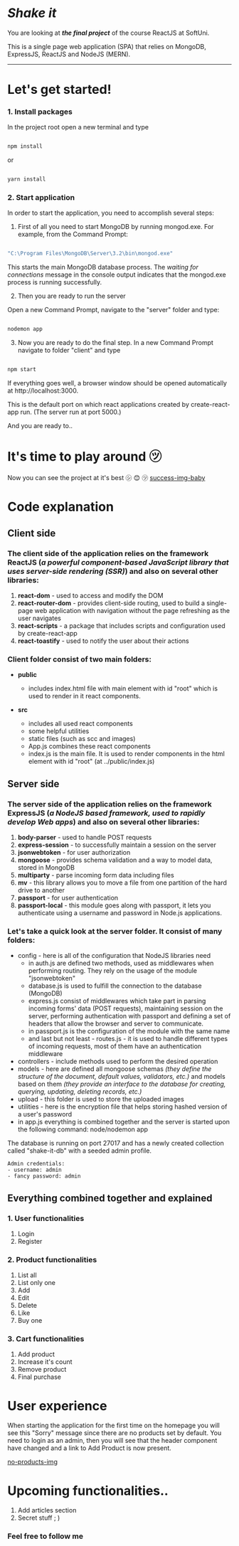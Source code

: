 # *Shake it*

You are looking at ***the final project*** of the course ReactJS at SoftUni.

This is a single page web application (SPA) that relies on MongoDB, ExpressJS, ReactJS and NodeJS (MERN).
___
     
# Let's get started! 

### 1. Install packages

In the project root open a new terminal and type  

```bash

npm install

```  
or 
```bash

yarn install

```

### 2. Start application

In order to start the application, you need to accomplish several steps: 

1. First of all you need to start MongoDB by running mongod.exe. For example, from the Command Prompt:
```bash

"C:\Program Files\MongoDB\Server\3.2\bin\mongod.exe"

``` 
This starts the main MongoDB database process. The *waiting for connections* message in the console output indicates that the mongod.exe process is running successfully. 

2. Then you are ready to run the server 

Open a new Command Prompt, navigate to the "server" folder and type:
  ```bash

nodemon app

```

3. Now you are ready to do the final step. In a new Command Prompt navigate to folder "client" and type
 ```bash

npm start

``` 

If everything goes well, a browser window should be opened automatically at http://localhost:3000.

This is the default port on which react applications created by create-react-app run.
(The server run at port 5000.)

And you are ready to.. 

# It's time to play around ㋡

Now you can see the project at it's best ㋛ 😊 ㋡
[success-img-baby](./yes-very-yes-baby.png)
 

# Code explanation
 
## Client side

### The client side of the application relies on the framework ReactJS (*a powerful component-based JavaScript library that uses server-side rendering (SSR)*) and also on several other libraries: 
1. **react-dom** - used to access and modify the DOM
2. **react-router-dom** - provides client-side routing, used to build a single-page web application with navigation without the page refreshing as the user navigates
3. **react-scripts** - a package that includes scripts and configuration used by create-react-app
4. **react-toastify** - used to notify the user about their actions


### Client folder consist of two main folders:

+ **public**
	+ includes index.html file with main element with id "root" which is used to render in it react components.

+ **src**
	+ includes all used react components
	+ some helpful utilities
	+  static files (such as scc and images) 
	+ App.js combines these react components
	+	index.js is the main file. It is used to render components in the html element with id "root" (at ../public/index.js)
	
	
## Server side

### The server side of the application relies on the framework ExpressJS (*a NodeJS based framework, used to rapidly develop Web apps*) and also on several other libraries: 
1. **body-parser** - used to handle POST requests
2. **express-session** - to successfully maintain a session on the server
3. **jsonwebtoken** - for user authorization
4. **mongoose** - provides schema validation and a way to model data, stored in MongoDB
5. **multiparty** - parse incoming form data including files
6. **mv** - this library allows you to move a file from one partition of the hard drive to another
7. **passport** - for user authentication
8. **passport-local** - this module goes along with passport, it lets you authenticate using a username and password in Node.js applications.

### Let's take a quick look at the server folder. It consist of many folders:

+ config -  here is all of the configuration that NodeJS libraries need
	+ in auth.js are defined two methods, used as middlewares when performing routing. They rely on the usage of the module "jsonwebtoken"
	+ database.js is used to fulfill the connection to the database (MongoDB)
	+ express.js consist of middlewares which take part in parsing incoming forms' data (POST requests), maintaining session on the server, performing authentication with passport and defining a set of headers that allow the browser and server to communicate.
	+ in passport.js is the configuration of the module with the same name
	+ and last but not least - routes.js - it is used to handle different types of incoming requests, most of them have an authentication middleware
+ controllers - include methods used to perform the desired operation
+ models - here are defined all mongoose schemas *(they define the structure of the document, default values, validators, etc.)* and models based on them *(they provide an interface to the database for creating, querying, updating, deleting records, etc.)*
+ upload - this folder is used to store the uploaded images
+ utilities - here is the encryption file that helps storing hashed version of a user's password
+ in app.js everything is combined together and the server is started upon the following command: node/nodemon app

The database is running on port 27017 and has a newly created collection called "shake-it-db" with a seeded admin profile.

	Admin credentials:
	- username: admin
	- fancy password: admin

## Everything combined together and explained

### 1. User functionalities
1. Login
2. Register

### 2. Product functionalities
1.  List all
2. List only one
3. Add
4. Edit
5. Delete
6. Like
7. Buy one

### 3. Cart functionalities
1. Add product
2. Increase it's count
3. Remove product
4. Final purchase


# User experience
When starting the application for the first time on the homepage you will see this "Sorry" message since there are no products set by default. You need to login as an admin, then you will see that the header component have changed and a link to Add Product is now present.

[no-products-img](add-url-here)

# Upcoming functionalities..
1. Add articles section
2. Secret stuff ; ) 

### Feel free to follow me